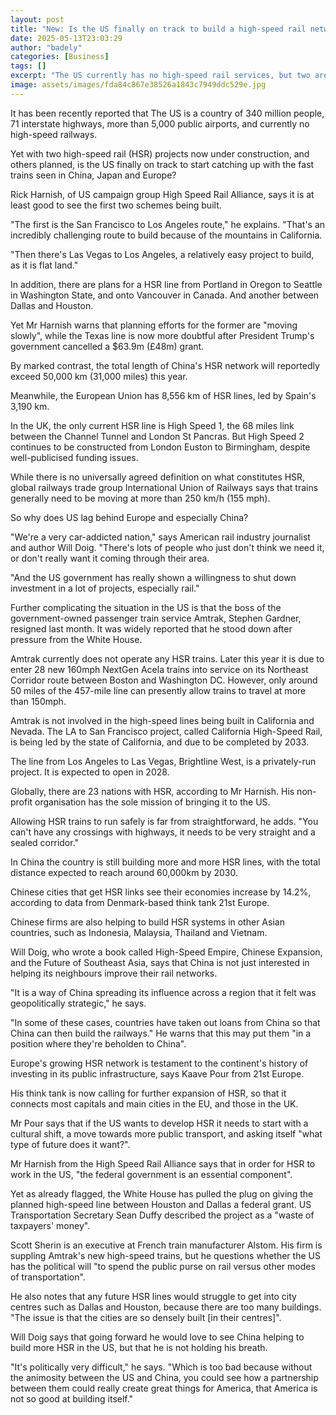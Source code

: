 ```yaml
---
layout: post
title: "New: Is the US finally on track to build a high-speed rail network?"
date: 2025-05-13T23:03:29
author: "badely"
categories: [Business]
tags: []
excerpt: "The US currently has no high-speed rail services, but two are under construction, and more planned."
image: assets/images/fda84c867e38526a1843c7949ddc529e.jpg
---
```


It has been recently reported that The US is a country of 340 million people, 71 interstate highways, more than 5,000 public airports, and currently no high-speed railways.

Yet with two high-speed rail (HSR) projects now under construction, and others planned, is the US finally on track to start catching up with the fast trains seen in China, Japan and Europe?

Rick Harnish, of US campaign group High Speed Rail Alliance, says it is at least good to see the first two schemes being built.

"The first is the San Francisco to Los Angeles route," he explains. "That's an incredibly challenging route to build because of the mountains in California.

"Then there's Las Vegas to Los Angeles, a relatively easy project to build, as it is flat land."

In addition, there are plans for a HSR line from Portland in Oregon to Seattle in Washington State, and onto Vancouver in Canada. And another between Dallas and Houston.

Yet Mr Harnish warns that planning efforts for the former are "moving slowly", while the Texas line is now more doubtful after President Trump's government cancelled a $63.9m (£48m) grant.

By marked contrast, the total length of China's HSR network will reportedly exceed 50,000 km (31,000 miles) this year.

Meanwhile, the European Union has 8,556 km of HSR lines, led by Spain's 3,190 km.

In the UK, the only current HSR line is High Speed 1, the 68 miles link between the Channel Tunnel and London St Pancras. But High Speed 2 continues to be constructed from London Euston to Birmingham, despite well-publicised funding issues.

While there is no universally agreed definition on what constitutes HSR, global railways trade group International Union of Railways says that trains generally need to be moving at more than 250 km/h (155 mph).

So why does US lag behind Europe and especially China?

"We're a very car-addicted nation," says American rail industry journalist and author Will Doig. "There's lots of people who just don't think we need it, or don't really want it coming through their area.

"And the US government has really shown a willingness to shut down investment in a lot of projects, especially rail."

Further complicating the situation in the US is that the boss of the government-owned passenger train service Amtrak, Stephen Gardner, resigned last month. It was widely reported that he stood down after pressure from the White House.

Amtrak currently does not operate any HSR trains. Later this year it is due to enter 28 new 160mph NextGen Acela trains into service on its Northeast Corridor route between Boston and Washington DC. However, only around 50 miles of the 457-mile line can presently allow trains to travel at more than 150mph.

Amtrak is not involved in the high-speed lines being built in California and Nevada. The LA to San Francisco project, called California High-Speed Rail, is being led by the state of California, and due to be completed by 2033.

The line from Los Angeles to Las Vegas, Brightline West, is a privately-run project. It is expected to open in 2028.

Globally, there are 23 nations with HSR, according to Mr Harnish. His non-profit organisation has the sole mission of bringing it to the US.

Allowing HSR trains to run safely is far from straightforward, he adds. "You can't have any crossings with highways, it needs to be very straight and a sealed corridor."

In China the country is still building more and more HSR lines, with the total distance expected to reach around 60,000km by 2030.

Chinese cities that get HSR links see their economies increase by 14.2%, according to data from Denmark-based think tank 21st Europe.

Chinese firms are also helping to build HSR systems in other Asian countries, such as Indonesia, Malaysia, Thailand and Vietnam.

Will Doig, who wrote a book called High-Speed Empire, Chinese Expansion, and the Future of Southeast Asia, says that China is not just interested in helping its neighbours improve their rail networks.

"It is a way of China spreading its influence across a region that it felt was geopolitically strategic," he says.

"In some of these cases, countries have taken out loans from China so that China can then build the railways." He warns that this may put them "in a position where they're beholden to China".

Europe's growing HSR network is testament to the continent's history of investing in its public infrastructure, says Kaave Pour from 21st Europe.

His think tank is now calling for further expansion of HSR, so that it connects most capitals and main cities in the EU, and those in the UK.

Mr Pour says that if the US wants to develop HSR it needs to start with a cultural shift, a move towards more public transport, and asking itself "what type of future does it want?".

Mr Harnish from the High Speed Rail Alliance says that in order for HSR to work in the US, "the federal government is an essential component".

Yet as already flagged, the White House has pulled the plug on giving the planned high-speed line between Houston and Dallas a federal grant. US Transportation Secretary Sean Duffy described the project as a "waste of taxpayers' money".

Scott Sherin is an executive at French train manufacturer Alstom. His firm is suppling Amtrak's new high-speed trains, but he questions whether the US has the political will "to spend the public purse on rail versus other modes of transportation".

He also notes that any future HSR lines would struggle to get into city centres such as Dallas and Houston, because there are too many buildings. "The issue is that the cities are so densely built [in their centres]".

Will Doig says that going forward he would love to see China helping to build more HSR in the US, but that he is not holding his breath.

"It's politically very difficult," he says. "Which is too bad because without the animosity between the US and China, you could see how a partnership between them could really create great things for America, that America is not so good at building itself."

